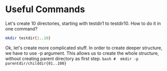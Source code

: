 # Useful Commands

Let's create 10 directories, starting with testdir1 to testdir10. How to do it in one command?
```bash
mkdir testdir{1..10}
```
Ok, let's create more complicated stuff. In order to create deeper structure, we have to use -p argument. This allows us to create the whole structure, without creating parent directory as first step.
```bash #  mkdir -p parentdir/childdir{01..100} ```

